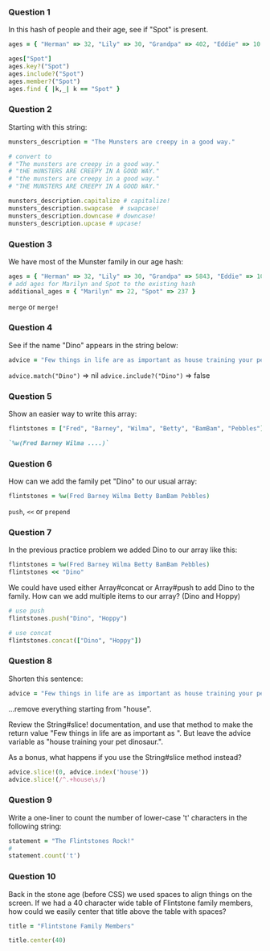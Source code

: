 ### Question 1

  In this hash of people and their age, see if "Spot" is present.

```ruby
ages = { "Herman" => 32, "Lily" => 30, "Grandpa" => 402, "Eddie" => 10 }

ages["Spot"]
ages.key?("Spot")
ages.include?("Spot")
ages.member?("Spot")
ages.find { |k,_| k == "Spot" }
```

### Question 2

  Starting with this string:

```ruby
munsters_description = "The Munsters are creepy in a good way."

# convert to
# "The munsters are creepy in a good way."
# "tHE mUNSTERS ARE CREEPY IN A GOOD WAY."
# "the munsters are creepy in a good way."
# "THE MUNSTERS ARE CREEPY IN A GOOD WAY."
```

```ruby
munsters_description.capitalize # capitalize!
munsters_description.swapcase  # swapcase!
munsters_description.downcase # downcase!
munsters_description.upcase # upcase!
```

### Question 3

  We have most of the Munster family in our age hash:

```ruby
ages = { "Herman" => 32, "Lily" => 30, "Grandpa" => 5843, "Eddie" => 10 }
# add ages for Marilyn and Spot to the existing hash
additional_ages = { "Marilyn" => 22, "Spot" => 237 }
```

`merge` or `merge!`

### Question 4

  See if the name "Dino" appears in the string below:

```ruby
advice = "Few things in life are as important as house training your pet dinosaur."
```

`advice.match("Dino")` => nil
`advice.include?("Dino")` => false

### Question 5

  Show an easier way to write this array:

```ruby
flintstones = ["Fred", "Barney", "Wilma", "Betty", "BamBam", "Pebbles"]

`%w(Fred Barney Wilma ....)`
```

### Question 6

  How can we add the family pet "Dino" to our usual array:

```ruby
flintstones = %w(Fred Barney Wilma Betty BamBam Pebbles)
```

`push`, `<<` or `prepend`

### Question 7

  In the previous practice problem we added Dino to our array like this:

```ruby
flintstones = %w(Fred Barney Wilma Betty BamBam Pebbles)
flintstones << "Dino"
```

We could have used either Array#concat or Array#push to add Dino to the family.
How can we add multiple items to our array? (Dino and Hoppy)

```ruby
# use push
flintstones.push("Dino", "Hoppy")

# use concat
flintstones.concat(["Dino", "Hoppy"])
```

### Question 8

  Shorten this sentence:

```ruby
advice = "Few things in life are as important as house training your pet dinosaur."
```

  ...remove everything starting from "house".

  Review the String#slice! documentation, and use that method to make the return value "Few things in life are as important as ". But leave the advice variable as "house training your pet dinosaur.".

  As a bonus, what happens if you use the String#slice method instead?

```ruby
advice.slice!(0, advice.index('house'))
advice.slice!(/^.+house\s/)
```


### Question 9

  Write a one-liner to count the number of lower-case 't' characters in the following string:

```ruby
statement = "The Flintstones Rock!"
#
statement.count('t')
```

### Question 10

  Back in the stone age (before CSS) we used spaces to align things on the screen. If we had a 40 character wide table of Flintstone family members, how could we easily center that title above the table with spaces?

```ruby
title = "Flintstone Family Members"

title.center(40)
```
